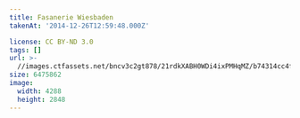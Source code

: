 ```yaml
---
title: Fasanerie Wiesbaden
takenAt: '2014-12-26T12:59:48.000Z'

license: CC BY-ND 3.0
tags: []
url: >-
  //images.ctfassets.net/bncv3c2gt878/21rdkXABH0WDi4ixPMHqMZ/b74314cc4fe225d0cd485c9ad058a60c/fasanerie-wiesbaden_16095628336_o
size: 6475862
image:
  width: 4288
  height: 2848
---
```

